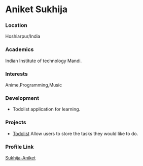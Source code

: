 # Aniket Sukhija

### Location

Hoshiarpur/India

### Academics

Indian Institute of technology Mandi.

### Interests

Anime,Programming,Music

### Development

- Todolist application for learning.

### Projects

- [Todolist](https://github.com/Sukhija-Aniket/TodoList) 
Allow users to store the tasks they would like to do.

### Profile Link

[Sukhija-Aniket](https://github.com/Sukhija-Aniket)